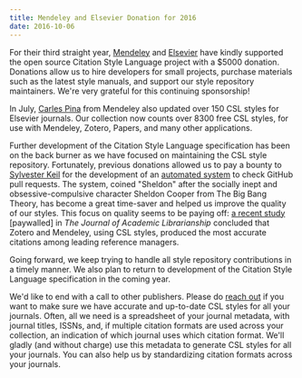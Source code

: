 ```yaml
---
title: Mendeley and Elsevier Donation for 2016
date: 2016-10-06
---
```


<span style="font-weight: 400;">For their third straight year, <a href="http://www.mendeley.com/">Mendeley</a> and <a href="https://www.elsevier.com/">Elsevier</a> have kindly supported the open source Citation Style Language project with a $5000 donation. Donations allow us to hire developers for small projects, purchase materials such as the latest style manuals, and support our style repository maintainers. We're very grateful for this continuing sponsorship!</span>

<span style="font-weight: 400;">In July, </span><a href="https://github.com/cpina"><span style="font-weight: 400;">Carles Pina</span></a><span style="font-weight: 400;"> from Mendeley also updated over 150 CSL styles for Elsevier journals. Our collection now counts over 8300 free CSL styles, for use with Mendeley, Zotero, Papers, and many other applications.</span>

<span style="font-weight: 400;">Further development of the Citation Style Language specification has been on the back burner as we have focused on maintaining the CSL style repository. Fortunately, previous donations allowed us to pay a bounty to </span><a href="https://github.com/inukshuk"><span style="font-weight: 400;">Sylvester Keil</span></a><span style="font-weight: 400;"> for the development of an </span><a href="https://github.com/citation-style-language/Sheldon"><span style="font-weight: 400;">automated system</span></a><span style="font-weight: 400;"> to check GitHub pull requests. The system, coined "Sheldon" after the socially inept and obsessive-compulsive character Sheldon Cooper from The Big Bang Theory, has become a great time-saver and helped us improve the quality of our styles. This focus on quality seems to be paying off: </span><a href="https://doi.org/10.1016/j.acalib.2016.09.001"><span style="font-weight: 400;">a recent study</span></a><span style="font-weight: 400;"> [paywalled] in </span><i><span style="font-weight: 400;">The Journal of Academic Librarianship</span></i><span style="font-weight: 400;"> concluded that Zotero and Mendeley, using CSL styles, produced the most accurate citations among leading reference managers.</span>

<span style="font-weight: 400;">Going forward, we keep trying to handle all style repository contributions in a timely manner. We also plan to return to development of the Citation Style Language specification in the coming year.</span>

<span style="font-weight: 400;">We'd like to end with a call to other publishers. Please do </span><a href="http://citationstyles.org/contact/"><span style="font-weight: 400;">reach out</span></a><span style="font-weight: 400;"> if you want to make sure we have accurate and up-to-date CSL styles for all your journals. Often, all we need is a spreadsheet of your journal metadata, with journal titles, ISSNs, and, if multiple citation formats are used across your collection, an indication of which journal uses which citation format. We'll gladly (and without charge) use this metadata to generate CSL styles for all your journals. You can also help us by standardizing citation formats across your journals.</span>